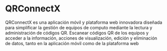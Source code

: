 # QRConnectX
QRConnectX es una aplicación móvil y plataforma web innovadora diseñada para simplificar la gestión de equipos de computo mediante la lectura y administración de códigos QR. Escanear códigos QR de los equipos y acceder a la información, acciones de visualización, edición y eliminación de datos, tanto en la aplicación móvil como de la plataforma web
